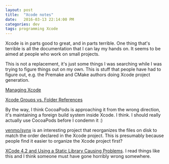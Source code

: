 ```yaml
---
layout: post
title:  "Xcode notes"
date:   2016-03-13 22:14:00 PM
categories: dev
tags: programming Xcode
---
```


Xcode is in parts good to great, and in parts terrible. One thing that's terrible is all the documentation
that I can lay my hands on. It seems to be aimed at people who work on small projects.

This is not a replacement, it's just some things I was searching while I was trying to figure things
out on my own. This is stuff that people have had to figure out, e.g. the Premake and CMake authors doing
Xcode project generation.

[Managing Xcode](https://pewpewthespells.com/blog/managing_xcode.html)

[Xcode Groups vs. Folder References](http://vocaro.com/trevor/blog/2012/10/21/xcode-groups-vs-folder-references/)

By the way, I think CocoaPods is approaching it from the wrong direction, it's maintaining a foreign
build system inside Xcode. I think. I should really actually use CocoaPods before I condemn it :)

[venmo/synx](https://github.com/venmo/synx) is an interesting project that reorganizes the files on disk
to match the order declared in the Xcode project. This is presumably because people find it easier to
organize the Xcode project first?

[XCode 4.2 and Using a Static Library Causing Problems](http://stackoverflow.com/questions/9726000/xcode-4-2-and-using-a-static-library-causing-problems/9726445). I read things like this and I think someone must have gone
horribly wrong somewhere.

